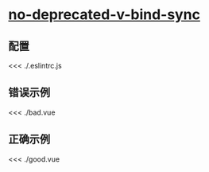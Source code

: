 
# [no-deprecated-v-bind-sync](https://eslint.vuejs.org/rules/no-deprecated-v-bind-sync.html)

## 配置

<<< ./.eslintrc.js

## 错误示例

<<< ./bad.vue

## 正确示例

<<< ./good.vue
        
